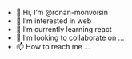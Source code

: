 - 👋 Hi, I’m @ronan-monvoisin
- 👀 I’m interested in web
- 🌱 I’m currently learning react
- 💞️ I’m looking to collaborate on ...
- 📫 How to reach me ...

<!---
ronan-monvoisin/ronan-monvoisin is a ✨ special ✨ repository because its `README.md` (this file) appears on your GitHub profile.
You can click the Preview link to take a look at your changes.
--->

